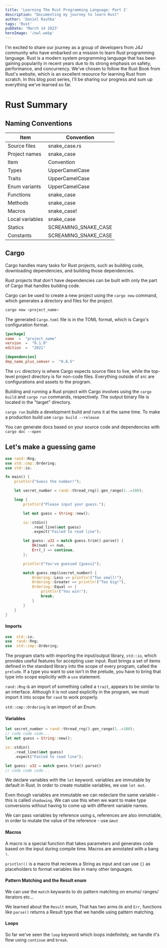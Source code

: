 ```yaml
---
title: 'Learning The Rust Programming Language: Part I'
description: "Documenting my journey to learn Rust"
author: 'Daniel Rashba'
tags: 'Rust'
pubDate: 'March 14 2023'
heroImage: '/owl.webp'
---
```


I'm excited to share our journey as a group of developers from J4J community who have embarked on a mission to learn Rust programming language.
Rust is a modern system programming language that has been gaining popularity in recent years due to its strong emphasis on safety, performance, and concurrency.
We've chosen to follow the Rust Book from Rust's website, which is an excellent resource for learning Rust from scratch.
In this blog post series, I'll be sharing our progress and sum up everything we've learned so far.


# Rust Summary

  ## Naming Conventions
  
|Item| Convention |
|--|--|
| Source files       | snake_case.rs |
| Project names      | snake_case |
| Item	             |   Convention |
| Types	             |   UpperCamelCase |
| Traits	         |   UpperCamelCase |
| Enum variants	     |   UpperCamelCase |
| Functions	         |   snake_case |
| Methods	         |   snake_case |
| Macros	         |   snake_case! |
| Local variables	 |   snake_case |
| Statics	         |   SCREAMING_SNAKE_CASE |
| Constants	         |   SCREAMING_SNAKE_CASE |


## Cargo

  

Cargo handles many tasks for Rust projects, such as building code, downloading dependencies, and building those dependencies. 

Rust projects that don't have dependencies can be built with only the part of Cargo that handles building code.

Cargo can be used to create a new project using the ``cargo new`` command, which generates a directory and files for the project.
```zsh
cargo new <project_name>
```

The generated ``Cargo.toml`` file is in the TOML format, which is Cargo's configuration format.
```toml
[package]
name  =  "project_name"
version  =  "0.1.0"
edition  =  "2021"

[dependencies]
dep_name_plus_semver =  "0.8.5"
```
The ``src`` directory is where Cargo expects source files to live, while the top-level project directory is for non-code files. Everything outside of src are configurations and assets to the program.

Building and running a Rust project with Cargo involves using the ``cargo build`` and ``cargo run`` commands, respectively. The output binary file is located in the "target" directory.

``cargo run`` builds a development build and runs it at the same time. To make a production build use ``cargo build --release``

You can generate docs based on your source code and dependencies with ``cargo doc --open``


## Let's make a guessing game

```rust
use rand::Rng; 
use std::cmp::Ordering;  
use std::io; 

fn main() {
    println!("Guess the number!"); 

    let secret_number = rand::thread_rng().gen_range(1..=100); 

    loop {
        println!("Please input your guess.");

        let mut guess = String::new(); 

        io::stdin()
            .read_line(&mut guess)
            .expect("Failed to read line");

        let guess: u32 = match guess.trim().parse() {
            Ok(num) => num,
            Err(_) => continue,
        };

        println!("You've guessed {guess}");

        match guess.cmp(&secret_number) {
            Ordering::Less => println!("Too small!"),
            Ordering::Greater => println!("Too big!"),
            Ordering::Equal => {
                println!("You win!");
                break;
            }
        }
    }
}
```

#### Imports
```rust
use  std::io;
use  rand::Rng;
use  std::cmp::Ordering;
``` 
The program starts with importing the input/output library, `std::io`, which provides useful features for accepting user input. Rust brings a set of items defined in the standard library into the scope of every program, called the `prelude`. If a type you want to use isn't in the prelude, you have to bring that type into scope explicitly with a `use` statement.

`rand::Rng` is an import of something called a `trait`, appears to be similar to an interface. Although it is not used explicitly in the program, we must import it into scope for `rand` to work properly. 

`std::cmp::Ordering` is an import of an Enum.

#### Variables

```rust
let secret_number = rand::thread_rng().gen_range(1..=100);
// code code code...
let mut guess = String::new();

io::stdin()
    .read_line(&mut guess)
    .expect("Failed to read line");

let guess: u32 = match guess.trim().parse()
// code code code...

```

We declare variables with the `let` keyword. variables are immutable by default in Rust. In order to create mutable variables, we use `let mut`. 

Even though variables are immutable we can redeclare the same variable - this is called `shadowing`. We can use this when we want to make type conversions without having to come up with different variable names.

We can pass variables by reference using `&`, references are also immutiable, in order to mutate the value of the reference - use `&mut`

#### Macros

A macro is a special function that takes parameters and generates code based on the input during compile time. Macros are annotated with a bang `!`.

`println!()` is a macro that recieves a String as input and can use `{}` as placeholders to format variables like in many other languages.

#### Pattern Matching and the Result enum
We can use the `match` keywards to do pattern matching on enums/ ranges/ iterators etc...

We learned about the `Result` enum, That has two arms `Ok` and `Err`, functions like `parse()` returns a Result type that we handle using pattern matching. 


#### Loops

So far we've seen the `loop` keyword which loops indefinitely, we handle it's flow using `continue` and `break`.